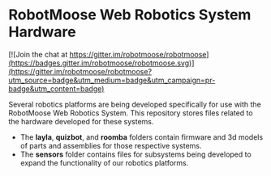 # RobotMoose Web Robotics System Hardware

[![Join the chat at https://gitter.im/robotmoose/robotmoose](https://badges.gitter.im/robotmoose/robotmoose.svg)](https://gitter.im/robotmoose/robotmoose?utm_source=badge&utm_medium=badge&utm_campaign=pr-badge&utm_content=badge)

Several robotics platforms are being developed specifically for use with the RobotMoose Web Robotics System. This repository stores files related to the hardware developed for these systems.
* The **layla**, **quizbot**, and **roomba** folders contain firmware and 3d models of parts and assemblies for those respective systems.
* The **sensors** folder contains files for subsystems being developed to expand the functionality of our robotics platforms.
